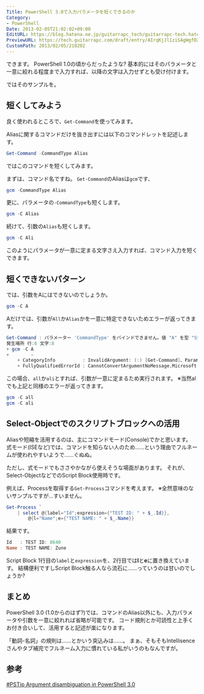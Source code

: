 ```yaml
---
Title: PowerShell 3.0で入力パラメータを短くできるのか
Category:
- PowerShell
Date: 2013-02-05T21:02:02+09:00
EditURL: https://blog.hatena.ne.jp/guitarrapc_tech/guitarrapc-tech.hatenablog.com/atom/entry/6802418398340412274
PreviewURL: https://tech.guitarrapc.com/draft/entry/AIrqKjJl1ziSAgWgfD2BcEecRAc
CustomPath: 2013/02/05/210202
---
```


<!--
Date: 2013-02-05T21:02:02+09:00
URL: https://tech.guitarrapc.com/entry/2013/02/05/210202
-->

できます。
PowerShell 1.0の頃からだったような?
基本的にはそのパラメータと一意に絞れる程度まで入力すれば、以降の文字は入力せずとも受け付けます。

ではそのサンプルを。



## 短くしてみよう

良く使われるところで、`Get-Command`を使ってみます。

Aliasに関するコマンドだけを抜き出すには以下のコマンドレットを記述します。

```ps1
Get-Command -CommandType Alias
```


ではこのコマンドを短くしてみます。

まずは、コマンド名ですね。
`Get-Command`のAliasは`gcm`です、

```ps1
gcm -CommandType Alias
```


更に、パラメータの`-CommandType`も短くします。

```ps1
gcm -C Alias
```


続けて、引数の`Alias`も短くします。

```ps1
gcm -C Ali
```


このようにパラメータが一意に定まる文字さえ入力すれば、コマンド入力を短くできます。

## 短くできないパターン

では、引数をAにはできないのでしょうか。

```ps1
gcm -C A
```


Aだけでは、引数が`All`か`Alias`かを一意に特定できないためエラーが返ってきます。

```ps1
Get-Command : パラメーター 'CommandType' をバインドできません。値 "A" を型 "System.Management.Automation.CommandTypes" に変換できません。エラー: "次の列挙子名を区別できないため、識別子名 A を処理できません: Alias, Application, All。より詳細な識別子名で試してください。"
発生場所 行:6 文字:8
+ gcm -C A
+        ~
    + CategoryInfo          : InvalidArgument: (:) [Get-Command]、ParameterBindingException
    + FullyQualifiedErrorId : CannotConvertArgumentNoMessage,Microsoft.PowerShell.Commands.GetCommandCommand
```


この場合、`all`か`ali`とすれば、引数が一意に定まるため実行されます。
※当然alでも上記と同様のエラーが返ってきます。

```ps1
gcm -C all
gcm -C ali
```


## Select-Objectでのスクリプトブロックへの活用
Aliasや短縮を活用するのは、主にコマンドモード(Console)でかと思います。
式モード(ISEなど)では、コマンドを知らない人のため……という理由でフルネームが使われやすいようで……ぐぬぬ。

ただし、式モードでもささやかながら使えそうな場面があります。
それが、Select-ObjectなどでのScript Block使用時です。

例えば、Processを取得する`Get-Process`コマンドを考えます。
※全然意味のないサンプルですが…すいません。

```ps1
Get-Process `
    | select @{label="Id";expression={"TEST ID: " + $_.Id}},
        @{l="Name";e={"TEST NAME: " + $_.Name}}
```


結果です。

```ps1
Id   : TEST ID: 8640
Name : TEST NAME: Zune
```


Script Block 1行目の`label`と`expression`を、2行目では**l**と**e**に置き換えています。
結構便利ですしScript Block触る人なら流石に……っていうのは甘いのでしょうか?

## まとめ
PowerShell 3.0 (1.0からのはず?)では、コマンドのAlias以外にも、入力パラメータや引数を一意に絞れれば省略が可能です。
コード規則とか可読性と上手くお付き合いして、活用すると記述が楽になります。

「動詞-名詞」の規則は……とかいう突込みは……。
まぁ、そもそもIntellisenceさんやタブ補完でフルネーム入力に慣れている私がいうのもなんですが。

## 参考
<a href="http://www.powershellmagazine.com/2013/02/05/pstip-argument-disambiguation-in-powershell-3-0/?utm_source=feedburner&amp;utm_medium=feed&amp;utm_campaign=Feed%3A+PowershellMagazine+%28PowerShell+Magazine%29" target="_blank">#PSTip Argument disambiguation in PowerShell 3.0</a>
